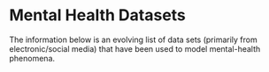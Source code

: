 # Mental Health Datasets

The information below is an evolving list of data sets (primarily from electronic/social media) that have been used to model mental-health phenomena. 
